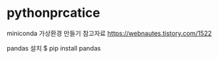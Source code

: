 # pythonprcatice

miniconda 가상환경 만들기 참고자료
https://webnautes.tistory.com/1522

pandas 설치
  $ pip install pandas
